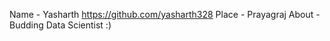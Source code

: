 Name - Yasharth https://github.com/yasharth328
Place - Prayagraj
About -  Budding Data Scientist :)

